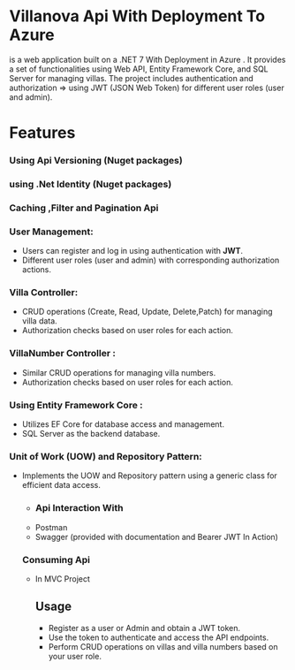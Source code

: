 # Villanova Api With Deployment To Azure
is a web application built on a .NET 7 With Deployment in Azure . It provides a set of functionalities using Web API, Entity Framework Core, and SQL Server for managing villas. 
The project includes authentication and authorization => using JWT (JSON Web Token) for different user roles (user and admin).
# Features 
 ### Using Api Versioning (Nuget packages)
  ### using .Net Identity (Nuget packages)
  ### Caching ,Filter and Pagination Api
 
  ### User Management:
- Users can register and log in using authentication with **JWT**.
- Different user roles (user and admin) with corresponding authorization actions.

   
 ### Villa Controller:
- CRUD operations (Create, Read, Update, Delete,Patch) for managing villa data.
- Authorization checks based on user roles for each action.
 ### VillaNumber Controller :
  - Similar CRUD operations for managing villa numbers.
  - Authorization checks based on user roles for each action.
   
 ### Using Entity Framework Core :
   - Utilizes EF Core for database access and management.
   - SQL Server as the backend database.
     
    
  ### Unit of Work (UOW) and Repository Pattern:
  - Implements the UOW and Repository pattern using a generic class for efficient data access.
    
    - ### Api Interaction With
    - Postman
    - Swagger (provided with documentation and Bearer JWT In Action)
      
    ### Consuming Api
    - In MVC Project 

      ## Usage
      - Register as a user or Admin and obtain a JWT token.
       -   Use the token to authenticate and access the API endpoints.
       -  Perform CRUD operations on villas and villa numbers based on your user role.
   
   
    
